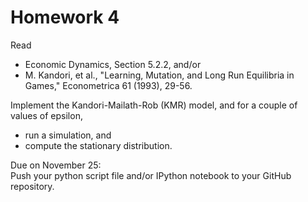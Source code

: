 Homework 4
==========

Read

* Economic Dynamics, Section 5.2.2, and/or
* M. Kandori, et al., "Learning, Mutation, and Long Run Equilibria in Games,"
  Econometrica 61 (1993), 29-56.

Implement the Kandori-Mailath-Rob (KMR) model, and
for a couple of values of epsilon,

* run a simulation, and
* compute the stationary distribution.

Due on November 25:  
Push your python script file and/or IPython notebook to your GitHub repository.
